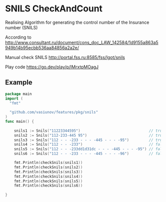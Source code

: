 SNILS CheckAndCount
================================

Realising Algorithm for generating the control number of the Insurance number (SNILS)

According to http://www.consultant.ru/document/cons_doc_LAW_142584/1d9155a863a5949b14b95ecbb536aa84856a2a2e/

Manual check SNILS http://portal.fss.ru:8585/fss/lgot/snils

Play code https://go.dev/play/p/IMrxtpMOagJ

## Example

```go
package main
import (
  "fmt"
  
  "github.com/vasiunov/features/pkg/snils"
)
func main() {
      
	snils1 := Snils("11223344595")                               // true <nil>
	snils2 := Snils("112-233-445 95")                            // true <nil>
	snils3 := Snils("112 - - -233 - - - -445 - - - -95")         // true <nil>
	snils4 := Snils("112 - - -233")                              // false invalid SNILS format
	snils5 := Snils("112 - - -233dd1d31dc - - - -445 - - - -95") // false invalid SNILS format
	snils6 := Snils("112 - - -233 - - - -445 - - - -96")         // false <nil>

	fmt.Println(checkSnils(snils1))
	fmt.Println(checkSnils(snils2))
	fmt.Println(checkSnils(snils3))
	fmt.Println(checkSnils(snils4))
	fmt.Println(checkSnils(snils5))
	fmt.Println(checkSnils(snils6))
	
}
```
